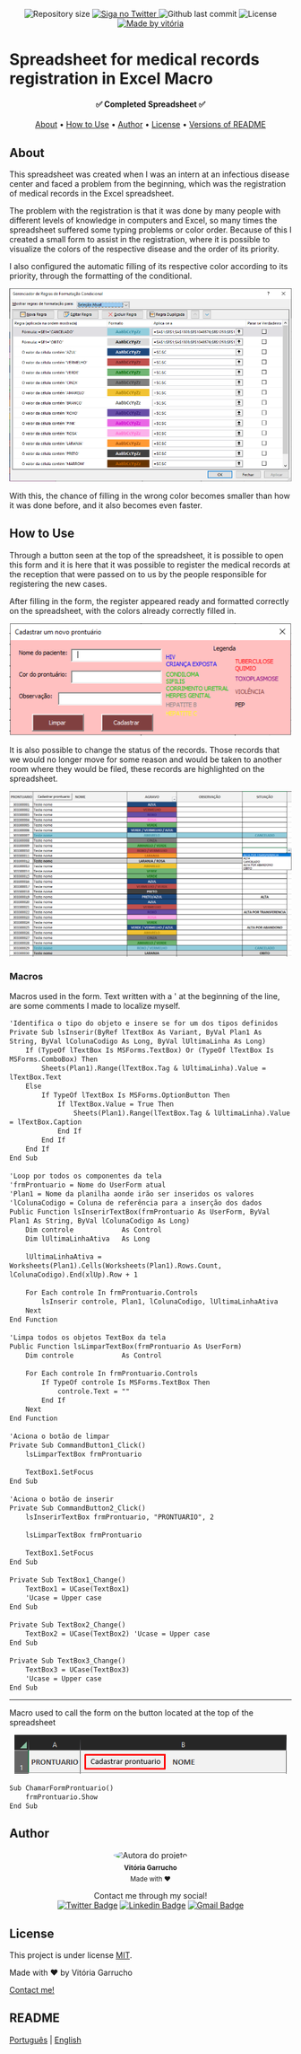 <p align="center">
  <img alt="Repository size" src="https://img.shields.io/github/directory-file-count/marelps/excel-agendamento-de-consulta?style=flat-square">
  <a href="https://twitter.com/piterparquinho">
    <img alt="Siga no Twitter" src="https://img.shields.io/twitter/url?style=social&url=https%3A%2F%2Ftwitter.com%2Fpiterparquinho">
  </a>
  <img alt="Github last commit" src="https://img.shields.io/github/last-commit/marelps/excel-agendamento-de-consulta?style=flat-square">
   <img alt="License" src="https://img.shields.io/badge/license-MIT-brightgreen">
  <a href="https://rocketseat.com.br">
    <img alt="Made by vitória" src="https://img.shields.io/badge/made%20by-Vitória-%237519C1">
  </a>

# Spreadsheet for medical records registration in Excel Macro
<h4 align="center"> 
	✅ Completed Spreadsheet ✅
</h4>

<p align="center">
 <a href="#about">About</a> •
 <a href="#how-to-use">How to Use</a> •  
 <a href="#author">Author</a> • 
  <a href="#license">License</a> • 
 <a href="#readme">Versions of README</a>
</p>

## About
This spreadsheet was created when I was an intern at an infectious disease center and faced a problem from the beginning, which was the registration of medical records in the Excel spreadsheet.

The problem with the registration is that it was done by many people with different levels of knowledge in computers and Excel, so many times the spreadsheet suffered some typing problems or color order. Because of this I created a small form to assist in the registration, where it is possible to visualize the colors of the respective disease and the order of its priority. 

I also configured the automatic filling of its respective color according to its priority, through the formatting of the conditional.

<p align="center">
<img src="imgs/condicional.png" alt="Conditional Formatting">
</p>

With this, the chance of filling in the wrong color becomes smaller than how it was done before, and it also becomes even faster.

 ## How to Use
 Through a button seen at the top of the spreadsheet, it is possible to open this form and it is here that it was possible to register the medical records at the reception that were passed on to us by the people responsible for registering the new cases. 
 
 After filling in the form, the register appeared ready and formatted correctly on the spreadsheet, with the colors already correctly filled in.

<p align="center">
   <img src="imgs/form.png" alt="Form">
</p>

It is also possible to change the status of the records. Those records that we would no longer move for some reason and would be taken to another room where they would be filed, these records are highlighted on the spreadsheet.

<p align="center">
<img src="imgs/planilha.png" alt="Spreadsheet">
</p>

 ### Macros
 Macros used in the form. Text written with a ' at the beginning of the line, are some comments I made to localize myself.
```
'Identifica o tipo do objeto e insere se for um dos tipos definidos
Private Sub lsInserir(ByRef lTextBox As Variant, ByVal Plan1 As String, ByVal lColunaCodigo As Long, ByVal lUltimaLinha As Long)
    If (TypeOf lTextBox Is MSForms.TextBox) Or (TypeOf lTextBox Is MSForms.ComboBox) Then
        Sheets(Plan1).Range(lTextBox.Tag & lUltimaLinha).Value = lTextBox.Text
    Else
        If TypeOf lTextBox Is MSForms.OptionButton Then
            If lTextBox.Value = True Then
                Sheets(Plan1).Range(lTextBox.Tag & lUltimaLinha).Value = lTextBox.Caption
            End If
        End If
    End If
End Sub

'Loop por todos os componentes da tela
'frmProntuario = Nome do UserForm atual
'Plan1 = Nome da planilha aonde irão ser inseridos os valores
'lColunaCodigo = Coluna de referência para a inserção dos dados
Public Function lsInserirTextBox(frmProntuario As UserForm, ByVal Plan1 As String, ByVal lColunaCodigo As Long)
    Dim controle            As Control
    Dim lUltimaLinhaAtiva   As Long
    
    lUltimaLinhaAtiva = Worksheets(Plan1).Cells(Worksheets(Plan1).Rows.Count, lColunaCodigo).End(xlUp).Row + 1
    
    For Each controle In frmProntuario.Controls
        lsInserir controle, Plan1, lColunaCodigo, lUltimaLinhaAtiva
    Next
End Function

'Limpa todos os objetos TextBox da tela
Public Function lsLimparTextBox(frmProntuario As UserForm)
    Dim controle            As Control
    
    For Each controle In frmProntuario.Controls
        If TypeOf controle Is MSForms.TextBox Then
            controle.Text = ""
        End If
    Next
End Function

'Aciona o botão de limpar
Private Sub CommandButton1_Click()
    lsLimparTextBox frmProntuario
    
    TextBox1.SetFocus
End Sub

'Aciona o botão de inserir
Private Sub CommandButton2_Click()
    lsInserirTextBox frmProntuario, "PRONTUARIO", 2
    
    lsLimparTextBox frmProntuario
    
    TextBox1.SetFocus
End Sub

Private Sub TextBox1_Change()
    TextBox1 = UCase(TextBox1)
    'Ucase = Upper case
End Sub

Private Sub TextBox2_Change()
    TextBox2 = UCase(TextBox2) 'Ucase = Upper case
End Sub

Private Sub TextBox3_Change()
    TextBox3 = UCase(TextBox3)
    'Ucase = Upper case
End Sub
 ```
 ***
Macro used to call the form on the button located at the top of the spreadsheet
<p align="center">
   <img src="imgs/button.png" alt="Button at the top of the spreadsheet">
</p>

```
Sub ChamarFormProntuario()
    frmProntuario.Show
End Sub
```

## Author
<p align="center">
 <img style="border-radius: 50%;" src="https://avatars.githubusercontent.com/u/48718646?v=4" width="100px;" alt="Autora do projeto"/>
 <br />
 <sub><b>Vitória Garrucho</b></br> Made with ❤️</sub></p>

<p align="center">Contact me through my social!<br>
<a href="https://twitter.com/piterparquinho" target="_blank"><img src="https://img.shields.io/badge/-@piterparquinho-1ca0f1?style=flat-square&labelColor=1ca0f1&logo=twitter&logoColor=white&link=https://twitter.com/piterparquinho" alt="Twitter Badge"></a>
<a href="https://www.linkedin.com/in/vitoriagarrucho/" target="_blank"><img src="https://img.shields.io/badge/-Vitória-blue?style=flat-square&logo=Linkedin&logoColor=white&link=https://www.linkedin.com/in/vitoriagarrucho/" alt="Linkedin Badge"></a>
<a href="mailto:vitoriagarrucho@gmail.com" target="_blank"><img src="https://img.shields.io/badge/-vitoriagarrucho@gmail.com-c14438?style=flat-square&logo=Gmail&logoColor=white&link=mailto:vitoriagarrucho@gmail.com" alt="Gmail Badge"></a>
 </p>

## License

This project is under license [MIT](./LICENSE).

Made with ❤️ by Vitória Garrucho

<a href="https://www.linkedin.com/in/vitoriagarrucho/" target="_blank">Contact me!</a>

## README
[Português](./README.md)  |  [English](./README-en.md)
